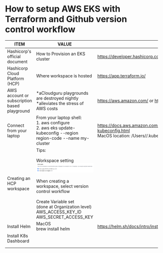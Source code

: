 # How to setup AWS EKS with Terraform and Github version control workflow

| ITEM | VALUE | NOTES |
|---|---|---|
Hashicorp's official document | How to Provision an EKS cluster | https://developer.hashicorp.com/terraform/tutorials/kubernetes/eks |
Hashicorp Cloud Platform (HCP) | Where workspace is hosted | https://app.terraform.io/ |
AWS account or subscription based playground | *aCloudguru playgrounds are destroyed nightly<br>*alleviates the stress of AWS costs | https://aws.amazon.com/ or https://learn.acloud.guru/home |
Connect from your laptop | From your laptop shell:<br>1. aws configure<br>2. aws eks update-kubeconfig --region region-code --name my-cluster | https://docs.aws.amazon.com/eks/latest/userguide/create-kubeconfig.html<br>MacOS location: /Users/<username>/.kube/config |
Creating an HCP workspace | Tips:<br><br>Workspace setting<br> ![images/Workspace auto-apply](workspace_setting_auto_apply.png?raw=true "HCP workspace auto-apply")<br><br>When creating a workspace, select version control workflow<br><br>Create Variable set<br>(done at Organization level)<br>AWS_ACCESS_KEY_ID<br>AWS_SECRET_ACCESS_KEY<br> |
Install Helm | MacOS<br>brew install helm | https://helm.sh/docs/intro/install/ |
Install K8s Dashboard |  |  |
|  |  |
|  |  |
